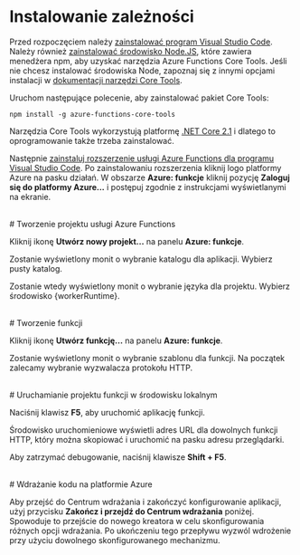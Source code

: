 # Instalowanie zależności

Przed rozpoczęciem należy [zainstalować program Visual Studio Code](https://go.microsoft.com/fwlink/?linkid=2016593). Należy również [zainstalować środowisko Node.JS](https://go.microsoft.com/fwlink/?linkid=2016195), które zawiera menedżera npm, aby uzyskać narzędzia Azure Functions Core Tools. Jeśli nie chcesz instalować środowiska Node, zapoznaj się z innymi opcjami instalacji w [dokumentacji narzędzi Core Tools](https://go.microsoft.com/fwlink/?linkid=2016192).

Uruchom następujące polecenie, aby zainstalować pakiet Core Tools:

``` npm install -g azure-functions-core-tools ```

Narzędzia Core Tools wykorzystują platformę [.NET Core 2.1](https://go.microsoft.com/fwlink/?linkid=2016373) i dlatego to oprogramowanie także trzeba zainstalować.

Następnie [zainstaluj rozszerzenie usługi Azure Functions dla programu Visual Studio Code](https://go.microsoft.com/fwlink/?linkid=2016800). Po zainstalowaniu rozszerzenia kliknij logo platformy Azure na pasku działań. W obszarze **Azure: funkcje** kliknij pozycję **Zaloguj się do platformy Azure...** i postępuj zgodnie z instrukcjami wyświetlanymi na ekranie.

<br/>
# Tworzenie projektu usługi Azure Functions

Kliknij ikonę **Utwórz nowy projekt...** na panelu **Azure: funkcje**.

Zostanie wyświetlony monit o wybranie katalogu dla aplikacji. Wybierz pusty katalog.

Zostanie wtedy wyświetlony monit o wybranie języka dla projektu. Wybierz środowisko {workerRuntime}.

<br/>
# Tworzenie funkcji

Kliknij ikonę **Utwórz funkcję...** na panelu **Azure: funkcje**.

Zostanie wyświetlony monit o wybranie szablonu dla funkcji. Na początek zalecamy wybranie wyzwalacza protokołu HTTP.

<br/>
# Uruchamianie projektu funkcji w środowisku lokalnym

Naciśnij klawisz **F5**, aby uruchomić aplikację funkcji.

Środowisko uruchomieniowe wyświetli adres URL dla dowolnych funkcji HTTP, który można skopiować i uruchomić na pasku adresu przeglądarki.

Aby zatrzymać debugowanie, naciśnij klawisze **Shift + F5**.

<br/>
# Wdrażanie kodu na platformie Azure

Aby przejść do Centrum wdrażania i zakończyć konfigurowanie aplikacji, użyj przycisku **Zakończ i przejdź do Centrum wdrażania** poniżej. Spowoduje to przejście do nowego kreatora w celu skonfigurowania różnych opcji wdrażania. Po ukończeniu tego przepływu wyzwól wdrożenie przy użyciu dowolnego skonfigurowanego mechanizmu.
